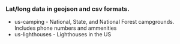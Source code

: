 ### Lat/long data in geojson and csv formats.

- us-camping - National, State, and National Forest campgrounds. Includes phone numbers and ammenities 
- us-lighthouses - Lighthouses in the US
